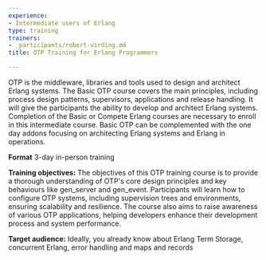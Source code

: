 ```yaml
---
experience:
- Intermediate users of Erlang
type: training
trainers:
- _participants/robert-virding.md
title: OTP Training for Erlang Programmers

---
```

OTP is the middleware, libraries and tools used to design and architect Erlang systems. The Basic OTP course covers the main principles, including process design patterns, supervisors, applications and release handling. It will give the participants the ability to develop and architect Erlang systems. Completion of the Basic or Compete Erlang courses are necessary to enroll in this intermediate course. Basic OTP can be complemented with the one day addons focusing on architecting Erlang systems and Erlang in operations.

**Format**
3-day in-person training

**Training objectives:**
The objectives of this OTP training course is to provide a thorough understanding of OTP's core design principles and key behaviours like gen_server and gen_event. Participants will learn how to configure OTP systems, including supervision trees and environments, ensuring scalability and resilience. The course also aims to raise awareness of various OTP applications, helping developers enhance their development process and system performance.

**Target audience:**
Ideally, you already know about Erlang Term Storage, concurrent Erlang, error handling and maps and records
